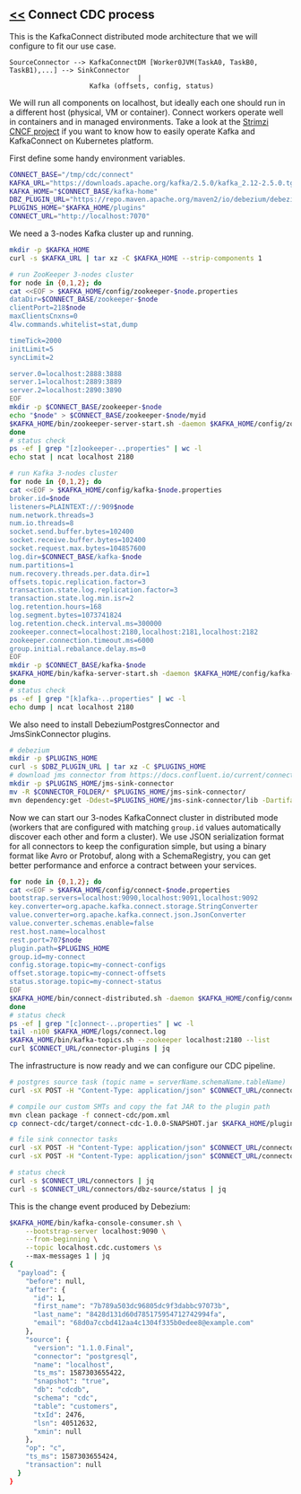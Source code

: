 ## [<<](/README.md) Connect CDC process

This is the KafkaConnect distributed mode architecture that we will configure to fit our use case.
```
SourceConnector --> KafkaConnectDM [Worker0JVM(TaskA0, TaskB0, TaskB1),...] --> SinkConnector
                                |
                    Kafka (offsets, config, status)
```

We will run all components on localhost, but ideally each one should run in a different host (physical, VM or container).
Connect workers operate well in containers and in managed environments. Take a look at the [Strimzi CNCF project](https://strimzi.io)
if you want to know how to easily operate Kafka and KafkaConnect on Kubernetes platform.

First define some handy environment variables.
```sh
CONNECT_BASE="/tmp/cdc/connect"
KAFKA_URL="https://downloads.apache.org/kafka/2.5.0/kafka_2.12-2.5.0.tgz"
KAFKA_HOME="$CONNECT_BASE/kafka-home"
DBZ_PLUGIN_URL="https://repo.maven.apache.org/maven2/io/debezium/debezium-connector-postgres/1.1.0.Final/debezium-connector-postgres-1.1.0.Final-plugin.tar.gz"
PLUGINS_HOME="$KAFKA_HOME/plugins"
CONNECT_URL="http://localhost:7070"
```

We need a 3-nodes Kafka cluster up and running.
```sh
mkdir -p $KAFKA_HOME
curl -s $KAFKA_URL | tar xz -C $KAFKA_HOME --strip-components 1

# run ZooKeeper 3-nodes cluster
for node in {0,1,2}; do
cat <<EOF > $KAFKA_HOME/config/zookeeper-$node.properties
dataDir=$CONNECT_BASE/zookeeper-$node
clientPort=218$node
maxClientsCnxns=0
4lw.commands.whitelist=stat,dump

timeTick=2000
initLimit=5
syncLimit=2

server.0=localhost:2888:3888
server.1=localhost:2889:3889
server.2=localhost:2890:3890
EOF
mkdir -p $CONNECT_BASE/zookeeper-$node
echo "$node" > $CONNECT_BASE/zookeeper-$node/myid
$KAFKA_HOME/bin/zookeeper-server-start.sh -daemon $KAFKA_HOME/config/zookeeper-$node.properties
done
# status check
ps -ef | grep "[z]ookeeper-..properties" | wc -l
echo stat | ncat localhost 2180

# run Kafka 3-nodes cluster
for node in {0,1,2}; do
cat <<EOF > $KAFKA_HOME/config/kafka-$node.properties
broker.id=$node
listeners=PLAINTEXT://:909$node
num.network.threads=3
num.io.threads=8
socket.send.buffer.bytes=102400
socket.receive.buffer.bytes=102400
socket.request.max.bytes=104857600
log.dir=$CONNECT_BASE/kafka-$node
num.partitions=1
num.recovery.threads.per.data.dir=1
offsets.topic.replication.factor=3
transaction.state.log.replication.factor=3
transaction.state.log.min.isr=2
log.retention.hours=168
log.segment.bytes=1073741824
log.retention.check.interval.ms=300000
zookeeper.connect=localhost:2180,localhost:2181,localhost:2182
zookeeper.connection.timeout.ms=6000
group.initial.rebalance.delay.ms=0
EOF
mkdir -p $CONNECT_BASE/kafka-$node
$KAFKA_HOME/bin/kafka-server-start.sh -daemon $KAFKA_HOME/config/kafka-$node.properties
done
# status check
ps -ef | grep "[k]afka-..properties" | wc -l
echo dump | ncat localhost 2180
```

We also need to install DebeziumPostgresConnector and JmsSinkConnector plugins.
```sh
# debezium
mkdir -p $PLUGINS_HOME
curl -s $DBZ_PLUGIN_URL | tar xz -C $PLUGINS_HOME
# download jms connector from https://docs.confluent.io/current/connect/kafka-connect-jms/sink/#actvemq-quick-start
mkdir -p $PLUGINS_HOME/jms-sink-connector
mv -R $CONNECTOR_FOLDER/* $PLUGINS_HOME/jms-sink-connector/
mvn dependency:get -Ddest=$PLUGINS_HOME/jms-sink-connector/lib -Dartifact=org.apache.activemq:activemq-all:5.15.4
```

Now we can start our 3-nodes KafkaConnect cluster in distributed mode (workers that are configured with matching `group.id`
values automatically discover each other and form a cluster). We use JSON serialization format for all connectors to keep
the configuration simple, but using a binary format like Avro or Protobuf, along with a SchemaRegistry, you can get better
performance and enforce a contract between your services.
```sh
for node in {0,1,2}; do
cat <<EOF > $KAFKA_HOME/config/connect-$node.properties
bootstrap.servers=localhost:9090,localhost:9091,localhost:9092
key.converter=org.apache.kafka.connect.storage.StringConverter
value.converter=org.apache.kafka.connect.json.JsonConverter
value.converter.schemas.enable=false
rest.host.name=localhost
rest.port=707$node
plugin.path=$PLUGINS_HOME
group.id=my-connect
config.storage.topic=my-connect-configs
offset.storage.topic=my-connect-offsets
status.storage.topic=my-connect-status
EOF
$KAFKA_HOME/bin/connect-distributed.sh -daemon $KAFKA_HOME/config/connect-$node.properties
done
# status check
ps -ef | grep "[c]onnect-..properties" | wc -l
tail -n100 $KAFKA_HOME/logs/connect.log
$KAFKA_HOME/bin/kafka-topics.sh --zookeeper localhost:2180 --list
curl $CONNECT_URL/connector-plugins | jq
```

The infrastructure is now ready and we can configure our CDC pipeline.
```sh
# postgres source task (topic name = serverName.schemaName.tableName)
curl -sX POST -H "Content-Type: application/json" $CONNECT_URL/connectors -d @connect-cdc/src/main/connectors/dbz-source.json

# compile our custom SMTs and copy the fat JAR to the plugin path
mvn clean package -f connect-cdc/pom.xml
cp connect-cdc/target/connect-cdc-1.0.0-SNAPSHOT.jar $KAFKA_HOME/plugins

# file sink connector tasks
curl -sX POST -H "Content-Type: application/json" $CONNECT_URL/connectors -d @connect-cdc/src/main/connectors/json-jms-sink.json
curl -sX POST -H "Content-Type: application/json" $CONNECT_URL/connectors -d @connect-cdc/src/main/connectors/xml-jms-sink.json

# status check
curl -s $CONNECT_URL/connectors | jq
curl -s $CONNECT_URL/connectors/dbz-source/status | jq
```

This is the change event produced by Debezium:
```sh
$KAFKA_HOME/bin/kafka-console-consumer.sh \
    --bootstrap-server localhost:9090 \
    --from-beginning \
    --topic localhost.cdc.customers \s
    --max-messages 1 | jq
{
  "payload": {
    "before": null,
    "after": {
      "id": 1,
      "first_name": "7b789a503dc96805dc9f3dabbc97073b",
      "last_name": "8428d131d60d785175954712742994fa",
      "email": "68d0a7ccbd412aa4c1304f335b0edee8@example.com"
    },
    "source": {
      "version": "1.1.0.Final",
      "connector": "postgresql",
      "name": "localhost",
      "ts_ms": 1587303655422,
      "snapshot": "true",
      "db": "cdcdb",
      "schema": "cdc",
      "table": "customers",
      "txId": 2476,
      "lsn": 40512632,
      "xmin": null
    },
    "op": "c",
    "ts_ms": 1587303655424,
    "transaction": null
  }
}
```
